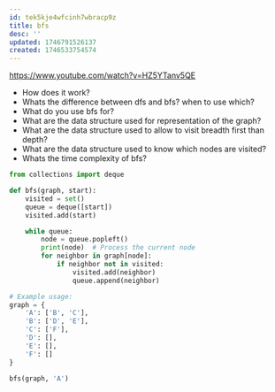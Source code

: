 ```yaml
---
id: tek5kje4wfcinh7wbracp9z
title: bfs
desc: ''
updated: 1746791526137
created: 1746533754574
---
```

https://www.youtube.com/watch?v=HZ5YTanv5QE

- How does it work?
- Whats the difference between dfs and bfs? when to use which?
- What do you use bfs for?
- What are the data structure used for representation of the graph?
- What are the data structure used to allow to visit breadth first than depth?
- What are the data structure used to know which nodes are visited?
- Whats the time complexity of bfs?

```python
from collections import deque

def bfs(graph, start):
    visited = set()
    queue = deque([start])
    visited.add(start)

    while queue:
        node = queue.popleft()
        print(node)  # Process the current node
        for neighbor in graph[node]:
            if neighbor not in visited:
                visited.add(neighbor)
                queue.append(neighbor)

# Example usage:
graph = {
    'A': ['B', 'C'],
    'B': ['D', 'E'],
    'C': ['F'],
    'D': [],
    'E': [],
    'F': []
}

bfs(graph, 'A')
```